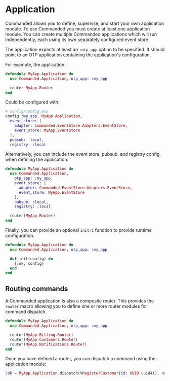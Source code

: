 # Application

Commanded allows you to define, supervise, and start your own application module. To use Commanded you must create at least one application module. You can create multiple Commanded applications which will run independently, each using its own separately configured event store.

The application expects at least an `:otp_app` option to be specified. It should point to an OTP application containing the application's configuration.

For example, the application:

```elixir
defmodule MyApp.Application do
  use Commanded.Application, otp_app: :my_app

  router MyApp.Router
end
```

Could be configured with:

```elixir
# config/config.exs
config :my_app, MyApp.Application,
  event_store: [
    adapter: Commanded.EventStore.Adapters.EventStore,
    event_store: MyApp.EventStore
  ],
  pubsub: :local,
  registry: :local
```

Alternatively, you can include the event store, pubsub, and registry config when defining the application:

```elixir
defmodule MyApp.Application do
  use Commanded.Application,
    otp_app: :my_app,
    event_store: [
      adapter: Commanded.EventStore.Adapters.EventStore,
      event_store: MyApp.EventStore
    ],
    pubsub: :local,
    registry: :local

  router(MyApp.Router)
end
```

Finally, you can provide an optional `init/1` function to provide runtime configuration.

```elixir
defmodule MyApp.Application do
  use Commanded.Application, otp_app: :my_app

  def init(config) do
    {:ok, config}
  end
end
```

## Routing commands

A Commanded application is also a composite router. This provides the `router` macro allowing you to define one or more router modules for command dispatch.

```elixir
defmodule MyApp.Application do
  use Commanded.Application, otp_app: :my_app

  router(MyApp.Billing.Router)
  router(MyApp.Customers.Router)
  router(MyApp.Notifications.Router)
end
```

Once you have defined a router, you can dispatch a command using the application module:

```elixir
:ok = MyApp.Application.dispatch(%RegisterCustomer{id: UUID.uuid4(), name: "Ben"})
```
